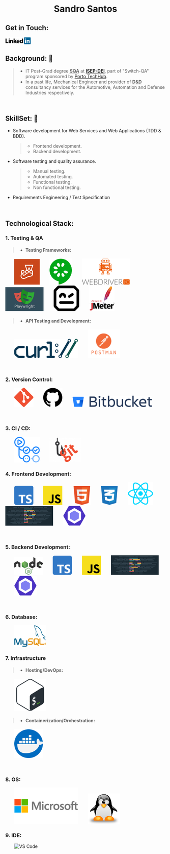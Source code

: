 <!--![Code](/img/png/code-soft-dev.png)-->
<h1 align="center">Sandro Santos</h1>

## Get in Touch:

<a href="https://www.linkedin.com/in/sandro-santos-a9768719/" ><img src="./img/linkedin.png" alt="LinkedIn" title="LinkedIn" width="80px"></a>

## Background: 📖

> - IT Post-Grad degree **<abbr title="Software Quality Assurance">SQA</abbr>** at **<a href="https://www.isep.ipp.pt/Department/Department/14">ISEP-DEI</a>**, part of "Switch-QA" program sponsored by <a href="https://portotechhub.com/">Porto TechHub</a>.
> - In a past life, Mechanical Engineer and provider of **<abbr title="Design and Development">D&D</abbr>** consultancy services for the Automotive, Automation and Defense Industries respectively. 

<br>

## SkillSet: 🚀

- Software development for Web Services and Web Applications (TDD & BDD).
  > - Frontend development.
  > - Backend development.
- Software testing and quality assurance.
  > - Manual testing.
  > - Automated testing.
  > - Functional testing.
  > - Non functional testing.
- Requirements Engineering / Test Specification

<br>

## Technological Stack:

### 1. Testing & QA

> - #### Testing Frameworks:

&nbsp;&nbsp;&nbsp;&nbsp;&nbsp;&nbsp;&nbsp;<img src="./img/Jest.webp" alt="Jest" title="Jest" width="80px">
&nbsp;&nbsp;&nbsp;&nbsp;&nbsp;&nbsp;&nbsp;<img src="./img/cucumber-logo-vector.svg" alt="Cucumber" title="Cucumber" width="70px">
&nbsp;&nbsp;&nbsp;&nbsp;&nbsp;&nbsp;&nbsp;<img src="./img/webdriverio-logo-7E0F1B52E5-seeklogo.com.png" alt="Webdriver IO" title="Webdriver IO" width="150px">
&nbsp;&nbsp;&nbsp;&nbsp;&nbsp;&nbsp;&nbsp;<img src="./img/playwright.png" alt="Playwright" title="Playwright" width="120px">
&nbsp;&nbsp;&nbsp;&nbsp;&nbsp;&nbsp;&nbsp;<img src="./img/robot-framework-logo-FED576FF0B-seeklogo.com.png" alt="Robot Framework" title="Robot Framework" width="80px">
&nbsp;&nbsp;&nbsp;&nbsp;&nbsp;&nbsp;&nbsp;<img src="./img/jmeter_square.svg" alt="Apache JMeter" title="Apache JMeter" width="80px">

> - #### API Testing and Development:

&nbsp;&nbsp;&nbsp;&nbsp;&nbsp;&nbsp;&nbsp;<img src="./img/Curl-logo.svg.png" alt="cURL" title="cURL" width="200x">
&nbsp;&nbsp;&nbsp;&nbsp;&nbsp;&nbsp;&nbsp;<img src="./img/Postman.png" alt="Postman" title="Postman" width="100x">

<br>

### 2. Version Control:

&nbsp;&nbsp;&nbsp;&nbsp;&nbsp;&nbsp;&nbsp;<img src="./img/git.png" alt="Git" title="Git" width="60px">
&nbsp;&nbsp;&nbsp;&nbsp;&nbsp;&nbsp;&nbsp;<img src="./img/Github.png" alt="GitHub" title="GitHub" width="60px">
&nbsp;&nbsp;&nbsp;&nbsp;&nbsp;&nbsp;&nbsp;<img src="./img/Bitbucket-Logo-blue.svg.png" alt="Bitbucket" title="Bitbucket" width="250px">

<br>

### 3. CI / CD:

&nbsp;&nbsp;&nbsp;&nbsp;&nbsp;&nbsp;&nbsp;<img src="./img/github_actions.png" alt="GitHub Actions" title="GitHub Actions" width="80px">
&nbsp;&nbsp;&nbsp;&nbsp;&nbsp;&nbsp;&nbsp;<img src="./img/git_hook.png" alt="Git Hooks" title="Git Hooks" width="100px">

### 4. Frontend Development:

&nbsp;&nbsp;&nbsp;&nbsp;&nbsp;&nbsp;&nbsp;<img src="./img/TypeScript.svg" alt="Typescript" title="TypeScript" width="60px">
&nbsp;&nbsp;&nbsp;&nbsp;&nbsp;&nbsp;&nbsp;<img src="./img/JavaScript.png" alt="JavaScript" title="Javascript" width="60px">
&nbsp;&nbsp;&nbsp;&nbsp;&nbsp;&nbsp;&nbsp;<img src="./img/html.png" alt="HTML" title="HTML" width="59x">
&nbsp;&nbsp;&nbsp;&nbsp;&nbsp;&nbsp;&nbsp;<img src="./img/css.svg" alt="CSS" title="CSS" width="52px">
&nbsp;&nbsp;&nbsp;&nbsp;&nbsp;&nbsp;&nbsp;<img src="./img/react.png" alt="react" title="react" width="80x">
&nbsp;&nbsp;&nbsp;&nbsp;&nbsp;&nbsp;&nbsp;<img src="./img/prettier.png" width="150">
&nbsp;&nbsp;&nbsp;&nbsp;&nbsp;&nbsp;&nbsp;<img src="./img/eslint.png" alt="ESLint" title="ESLint" width="70px">

<br>

### 5. Backend Development:

&nbsp;&nbsp;&nbsp;&nbsp;&nbsp;&nbsp;&nbsp;<img src="./img/NodeJs.png" alt="NodeJS" title="NodeJS" width="90px">
&nbsp;&nbsp;&nbsp;&nbsp;&nbsp;&nbsp;&nbsp;<img src="./img/TypeScript.svg" alt="Typescript" title="TypeScript" width="60px">
&nbsp;&nbsp;&nbsp;&nbsp;&nbsp;&nbsp;&nbsp;<img src="./img/JavaScript.png" alt="JavaScript" title="Javascript" width="60px">
&nbsp;&nbsp;&nbsp;&nbsp;&nbsp;&nbsp;&nbsp;<img src="./img/prettier.png" width="150">
&nbsp;&nbsp;&nbsp;&nbsp;&nbsp;&nbsp;&nbsp;<img src="./img/eslint.png" alt="ESLint" title="ESLint" width="70px">

<br>

### 6. Database:

&nbsp;&nbsp;&nbsp;&nbsp;&nbsp;&nbsp;&nbsp;<img src="./img/MySQL.png" alt="MySQL" title="MySQL" width="100px">

### 7. Infrastructure

> - #### **Hosting/DevOps:**

&nbsp;&nbsp;&nbsp;&nbsp;&nbsp;&nbsp;&nbsp;<img src="./img/Bash_Logo_Colored.svg.png" alt="Shell Scripts" title="Shell Scripts" width="100px">

> - #### **Containerization/Orchestration:**

&nbsp;&nbsp;&nbsp;&nbsp;&nbsp;&nbsp;&nbsp;<img src="./img/docker.png" alt="Docker" title="Docker" width="90x">

<br>

### 8. OS:

&nbsp;&nbsp;&nbsp;&nbsp;&nbsp;&nbsp;&nbsp;<img src="./img/Microsoft-Logo.png" alt="Windows" title="Windows" width="200px">
&nbsp;&nbsp;&nbsp;&nbsp;&nbsp;&nbsp;&nbsp;<img src="./img/linux.png" alt="Linux" title="Linux" width="100px">

### 9. IDE:

&nbsp;&nbsp;&nbsp;&nbsp;&nbsp;&nbsp;&nbsp;<img src="https://upload.wikimedia.org/wikipedia/commons/thumb/9/9a/Visual_Studio_Code_1.35_icon.svg/2048px-Visual_Studio_Code_1.35_icon.svg.png" alt="VS Code" title="VS Code" width="60px">
